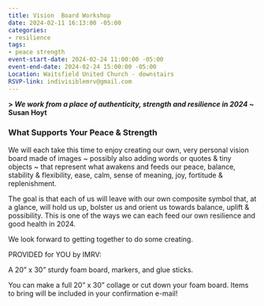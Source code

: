 ```yaml
---
title: Vision  Board Workshop
date: 2024-02-11 16:13:00 -05:00
categories:
- resilience
tags:
- peace strength
event-start-date: 2024-02-24 11:00:00 -05:00
event-end-date: 2024-02-24 15:00:00 -05:00
Location: Waitsfield United Church - downstairs
RSVP-link: indivisiblemrv@gmail.com
---
```


**> *We work from a place of authenticity, strength and resilience in 2024*
~ Susan Hoyt**


### What Supports Your Peace & Strength

We will each take this time to enjoy creating our own, very personal vision board made of images ~ possibly also adding words or quotes & tiny objects ~ that represent what awakens and feeds our peace, balance, stability & flexibility, ease, calm, sense of meaning, joy, fortitude & replenishment. 

The goal is that each of us will leave with our own composite symbol that, at a glance, will hold us up, bolster us and orient us towards balance, uplift & possibility. This is one of the ways we can each feed our own resilience and good health in 2024.

We look forward to getting together to do some creating.



PROVIDED for YOU by IMRV:

A 20” x 30” sturdy foam board, markers, and glue sticks.

You can make a full 20” x 30” collage or cut down your foam board. 
Items to bring will be included in your confirmation e-mail!
